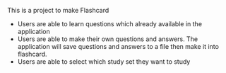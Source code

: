 This is a project to make Flashcard

- Users are able to learn questions which already available in the application
- Users are able to make their own questions and answers. The application will save questions and answers to a file then make it into flashcard. 
- Users are able to select which study set they want to study
